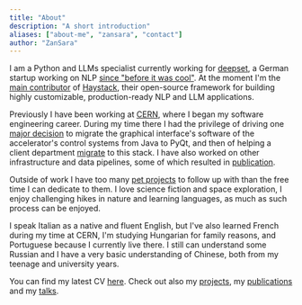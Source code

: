 ```yaml
---
title: "About"
description: "A short introduction"
aliases: ["about-me", "zansara", "contact"]
author: "ZanSara"
---
```


I am a Python and LLMs specialist currently working for [deepset](https://www.deepset.ai/), 
a German startup working on NLP [since "before it was cool"](https://www.deepset.ai/about). 
At the moment I'm the [main contributor](https://github.com/deepset-ai/haystack/graphs/contributors) 
of [Haystack](https://haystack.deepset.ai/), their open-source framework for building highly
customizable, production-ready NLP and LLM applications.

Previously I have been working at [CERN](https://home.cern/), where I began my software engineering
career. During my time there I had the privilege of driving one 
[major decision](/publications/tucpr03/) to migrate the graphical
interface's software of the accelerator's control systems from Java to PyQt, 
and then of helping a client department [migrate](/publications/thpv014/) to this stack.
I have also worked on other infrastructure and data pipelines, some of which resulted in 
[publication](/publications/thpv042/).

Outside of work I have too many [pet projects](/projects) to follow up with than the free time I 
can dedicate to them.
I love science fiction and space exploration, I enjoy challenging hikes in nature and learning
languages, as much as such process can be enjoyed.

I speak Italian as a native and fluent English, but I've also learned French during my time at CERN, 
I'm studying Hungarian for family reasons, and Portuguese because I currently live there. 
I still can understand some Russian and I have a very basic understanding
of Chinese, both from my teenage and university years.

You can find my latest CV [here](/me/sara_zanzottera_cv.pdf). Check out also my 
[projects](/projects), my [publications](/publications) and my [talks](/talks).
